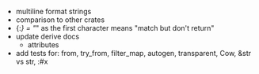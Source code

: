 - multiline format strings
- comparison to other crates
- {:*} = "*" as the first character means "match but don't return"
- update derive docs
  - attributes
- add tests for: from, try_from, filter_map, autogen, transparent, Cow, &str vs str, :#x
